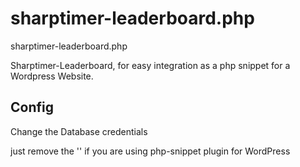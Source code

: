 # sharptimer-leaderboard.php
sharptimer-leaderboard.php


Sharptimer-Leaderboard, for easy integration as a php snippet for a Wordpress Website.


## Config
Change the Database credentials

just remove the '<?php ?>' if you are using php-snippet plugin for WordPress
